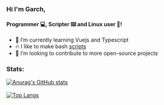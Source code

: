 ### Hi I'm Garch, 
#### Programmer 💻, Scripter ⌨️ and Linux user 🐧!
- 🌱 I’m currently learning Vuejs and Typescript
- 🔥 I like to make bash [scripts](https://github.com/HiMyNameIsGarch/dotfiles/tree/main/.local/bin)
- 👯 I’m looking to contribute to more open-source projects

### Stats:

[![Anurag's GitHub stats](https://github-readme-stats.vercel.app/api?username=HiMyNameIsGarch&show_icons=true&theme=gruvbox)](https://github.com/anuraghazra/github-readme-stats)
<br />
<br />
[![Top Langs](https://github-readme-stats.vercel.app/api/top-langs/?username=HiMyNameIsGarch&hide=javascript&theme=gruvbox&layout=compact)](https://github.com/anuraghazra/github-readme-stats)
